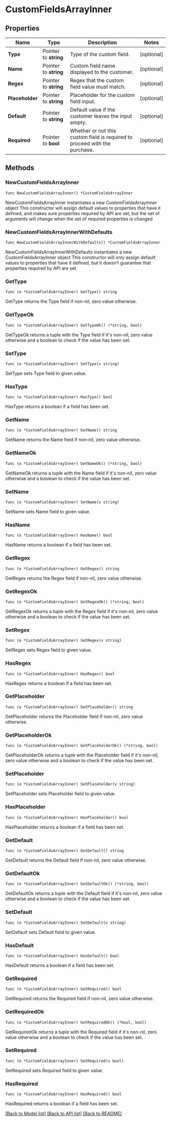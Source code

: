 # CustomFieldsArrayInner

## Properties

Name | Type | Description | Notes
------------ | ------------- | ------------- | -------------
**Type** | Pointer to **string** | Type of the custom field. | [optional] 
**Name** | Pointer to **string** | Custom field name displayed to the customer. | [optional] 
**Regex** | Pointer to **string** | Regex that the custom field value must match. | [optional] 
**Placeholder** | Pointer to **string** | Placeholder for the custom field input. | [optional] 
**Default** | Pointer to **string** | Default value if the customer leaves the input empty. | [optional] 
**Required** | Pointer to **bool** | Whether or not this custom field is required to proceed with the purchase. | [optional] 

## Methods

### NewCustomFieldsArrayInner

`func NewCustomFieldsArrayInner() *CustomFieldsArrayInner`

NewCustomFieldsArrayInner instantiates a new CustomFieldsArrayInner object
This constructor will assign default values to properties that have it defined,
and makes sure properties required by API are set, but the set of arguments
will change when the set of required properties is changed

### NewCustomFieldsArrayInnerWithDefaults

`func NewCustomFieldsArrayInnerWithDefaults() *CustomFieldsArrayInner`

NewCustomFieldsArrayInnerWithDefaults instantiates a new CustomFieldsArrayInner object
This constructor will only assign default values to properties that have it defined,
but it doesn't guarantee that properties required by API are set

### GetType

`func (o *CustomFieldsArrayInner) GetType() string`

GetType returns the Type field if non-nil, zero value otherwise.

### GetTypeOk

`func (o *CustomFieldsArrayInner) GetTypeOk() (*string, bool)`

GetTypeOk returns a tuple with the Type field if it's non-nil, zero value otherwise
and a boolean to check if the value has been set.

### SetType

`func (o *CustomFieldsArrayInner) SetType(v string)`

SetType sets Type field to given value.

### HasType

`func (o *CustomFieldsArrayInner) HasType() bool`

HasType returns a boolean if a field has been set.

### GetName

`func (o *CustomFieldsArrayInner) GetName() string`

GetName returns the Name field if non-nil, zero value otherwise.

### GetNameOk

`func (o *CustomFieldsArrayInner) GetNameOk() (*string, bool)`

GetNameOk returns a tuple with the Name field if it's non-nil, zero value otherwise
and a boolean to check if the value has been set.

### SetName

`func (o *CustomFieldsArrayInner) SetName(v string)`

SetName sets Name field to given value.

### HasName

`func (o *CustomFieldsArrayInner) HasName() bool`

HasName returns a boolean if a field has been set.

### GetRegex

`func (o *CustomFieldsArrayInner) GetRegex() string`

GetRegex returns the Regex field if non-nil, zero value otherwise.

### GetRegexOk

`func (o *CustomFieldsArrayInner) GetRegexOk() (*string, bool)`

GetRegexOk returns a tuple with the Regex field if it's non-nil, zero value otherwise
and a boolean to check if the value has been set.

### SetRegex

`func (o *CustomFieldsArrayInner) SetRegex(v string)`

SetRegex sets Regex field to given value.

### HasRegex

`func (o *CustomFieldsArrayInner) HasRegex() bool`

HasRegex returns a boolean if a field has been set.

### GetPlaceholder

`func (o *CustomFieldsArrayInner) GetPlaceholder() string`

GetPlaceholder returns the Placeholder field if non-nil, zero value otherwise.

### GetPlaceholderOk

`func (o *CustomFieldsArrayInner) GetPlaceholderOk() (*string, bool)`

GetPlaceholderOk returns a tuple with the Placeholder field if it's non-nil, zero value otherwise
and a boolean to check if the value has been set.

### SetPlaceholder

`func (o *CustomFieldsArrayInner) SetPlaceholder(v string)`

SetPlaceholder sets Placeholder field to given value.

### HasPlaceholder

`func (o *CustomFieldsArrayInner) HasPlaceholder() bool`

HasPlaceholder returns a boolean if a field has been set.

### GetDefault

`func (o *CustomFieldsArrayInner) GetDefault() string`

GetDefault returns the Default field if non-nil, zero value otherwise.

### GetDefaultOk

`func (o *CustomFieldsArrayInner) GetDefaultOk() (*string, bool)`

GetDefaultOk returns a tuple with the Default field if it's non-nil, zero value otherwise
and a boolean to check if the value has been set.

### SetDefault

`func (o *CustomFieldsArrayInner) SetDefault(v string)`

SetDefault sets Default field to given value.

### HasDefault

`func (o *CustomFieldsArrayInner) HasDefault() bool`

HasDefault returns a boolean if a field has been set.

### GetRequired

`func (o *CustomFieldsArrayInner) GetRequired() bool`

GetRequired returns the Required field if non-nil, zero value otherwise.

### GetRequiredOk

`func (o *CustomFieldsArrayInner) GetRequiredOk() (*bool, bool)`

GetRequiredOk returns a tuple with the Required field if it's non-nil, zero value otherwise
and a boolean to check if the value has been set.

### SetRequired

`func (o *CustomFieldsArrayInner) SetRequired(v bool)`

SetRequired sets Required field to given value.

### HasRequired

`func (o *CustomFieldsArrayInner) HasRequired() bool`

HasRequired returns a boolean if a field has been set.


[[Back to Model list]](../README.md#documentation-for-models) [[Back to API list]](../README.md#documentation-for-api-endpoints) [[Back to README]](../README.md)


